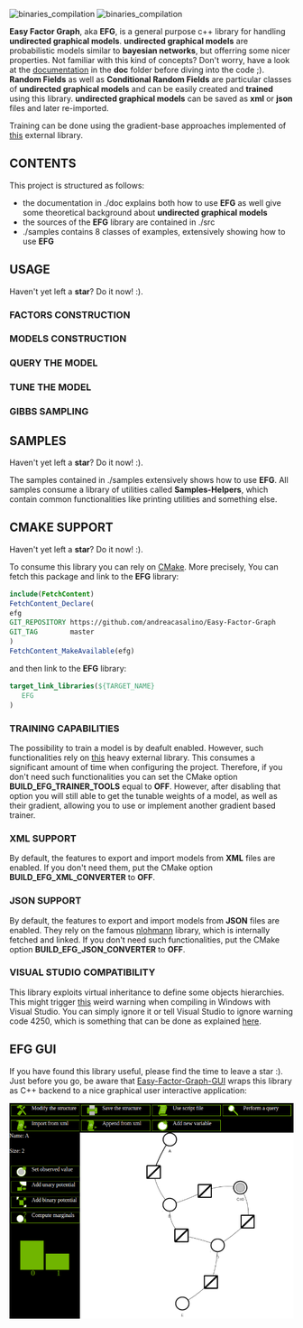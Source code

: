 ![binaries_compilation](https://github.com/andreacasalino/Easy-Factor-Graph/actions/workflows/installArtifacts.yml/badge.svg)
![binaries_compilation](https://github.com/andreacasalino/Easy-Factor-Graph/actions/workflows/runTests.yml/badge.svg)

**Easy Factor Graph**, aka **EFG**, is a general purpose c++ library for handling **undirected graphical models**.
**undirected graphical models** are probabilistic models similar to **bayesian networks**, but offerring some nicer 
properties. Not familiar with this kind of concepts? Don't worry, have a look at the [documentation](https://github.com/andreacasalino/Easy-Factor-Graph/blob/master/doc/EFG.pdf) in the **doc** folder before diving into the code ;).
**Random Fields** as well as **Conditional Random Fields** are particular classes of **undirected graphical models** and can be easily created and **trained** using this library.
**undirected graphical models** can be saved as **xml** or **json** files and later re-imported.

Training can be done using the gradient-base approaches implemented of [this](https://github.com/andreacasalino/TrainingTools) external library.

## CONTENTS

This project is structured as follows:
 * the documentation in ./doc explains both how to use **EFG** as well give some theoretical background about **undirected graphical models**
 * the sources of the **EFG** library are contained in ./src
 * ./samples contains 8 classes of examples, extensively showing how to use **EFG**

## USAGE

Haven't yet left a **star**? Do it now! :).

### FACTORS CONSTRUCTION
### MODELS CONSTRUCTION
### QUERY THE MODEL
### TUNE THE MODEL
### GIBBS SAMPLING

## SAMPLES

Haven't yet left a **star**? Do it now! :).

The samples contained in ./samples extensively shows how to use **EFG**.
All samples consume a library of utilities called **Samples-Helpers**, which contain common functionalities like printing utilities and something else.

## CMAKE SUPPORT

Haven't yet left a **star**? Do it now! :).

To consume this library you can rely on [CMake](https://cmake.org).
More precisely, You can fetch this package and link to the **EFG** library:
```cmake
include(FetchContent)
FetchContent_Declare(
efg
GIT_REPOSITORY https://github.com/andreacasalino/Easy-Factor-Graph
GIT_TAG        master
)
FetchContent_MakeAvailable(efg)
```

and then link to the **EFG** library:
```cmake
target_link_libraries(${TARGET_NAME}
   EFG
)
```
### TRAINING CAPABILITIES

The possibility to train a model is by deafult enabled. However, such functionalities rely on [this](https://github.com/andreacasalino/TrainingTools) heavy external library. This consumes a significant amount of time when configuring the project.
Therefore, if you don't need such functionalities you can set the CMake option **BUILD_EFG_TRAINER_TOOLS** equal to **OFF**.
However, after disabling that option you will still able to get the tunable weights of a model, as well as their gradient, allowing you to use or implement another gradient based trainer. 

### XML SUPPORT

By default, the features to export and import models from **XML** files are enabled. If you don't need them, put the CMake option **BUILD_EFG_XML_CONVERTER** to **OFF**.

### JSON SUPPORT

By default, the features to export and import models from **JSON** files are enabled. They rely on the famous [nlohmann](https://github.com/nlohmann/json) library, which is internally fetched and linked.
If you don't need such functionalities, put the CMake option **BUILD_EFG_JSON_CONVERTER** to **OFF**.

### VISUAL STUDIO COMPATIBILITY

This library exploits virtual inheritance to define some objects hierarchies. This might trigger [this](https://stackoverflow.com/questions/6864550/c-inheritance-via-dominance-warning) weird warning when compiling in Windows with Visual Studio. You can simply ignore it or tell Visual Studio to ignore warning code 4250, which is something that can be done as explained [here](https://docs.microsoft.com/en-us/cpp/error-messages/compiler-warnings/compiler-warning-level-3-c4996?view=msvc-170).
    
## EFG GUI

If you have found this library useful, please find the time to leave a star :). Just before you go, be aware that [Easy-Factor-Graph-GUI](https://github.com/andreacasalino/Easy-Factor-Graph-GUI) wraps this library as C++ backend to a nice graphical user interactive application:

![What you should see when running the application](https://github.com/andreacasalino/Easy-Factor-Graph-GUI/blob/master/Example.png)
